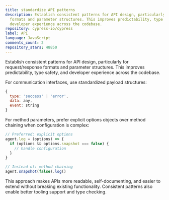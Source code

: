 ```yaml
---
title: standardize API patterns
description: Establish consistent patterns for API design, particularly for request/response
  formats and parameter structures. This improves predictability, type safety, and
  developer experience across the codebase.
repository: cypress-io/cypress
label: API
language: JavaScript
comments_count: 2
repository_stars: 48850
---
```


Establish consistent patterns for API design, particularly for request/response formats and parameter structures. This improves predictability, type safety, and developer experience across the codebase.

For communication interfaces, use standardized payload structures:

```js
{
  type: 'success' | 'error',
  data: any,
  event: string
}
```

For method parameters, prefer explicit options objects over method chaining when configuration is complex:

```js
// Preferred: explicit options
agent.log = (options) => {
  if (options && options.snapshot === false) {
    // handle configuration
  }
}

// Instead of: method chaining
agent.snapshot(false).log()
```

This approach makes APIs more readable, self-documenting, and easier to extend without breaking existing functionality. Consistent patterns also enable better tooling support and type checking.